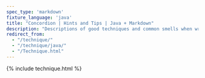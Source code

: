 ```yaml
---
spec_type: 'markdown'
fixture_language: 'java'
title: "Concordion | Hints and Tips | Java + Markdown"
description: "Descriptions of good techniques and common smells when writing specifications with examples. While aimed at Concordion, the techniques and smells are applicable to other tools such as Cucumber, JBehave, Fitnesse."
redirect_from: 
  - "/technique/"
  - "/technique/java/"
  - "/Technique.html"
---
```


{% include technique.html %}
